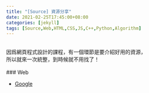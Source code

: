 ```yaml
---
title: "[Source] 資源分享"
date: 2021-02-25T17:45:00+08:00
categories: [jekyll]
tags: [Source,Web,HTML,CSS,JS,C++,Python,Algorithm]
---
```

<br>
因爲網頁程式設計的課程，有一個環節是要介紹好用的資源，<br>
所以就來一次統整，到時候就不用找了！<br>
<br>
### Web

* [Google](https://www.google.com)
